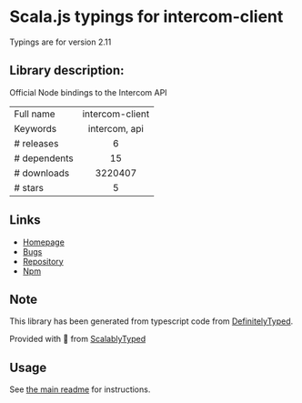 
# Scala.js typings for intercom-client

Typings are for version 2.11

## Library description:
Official Node bindings to the Intercom API

|                    |                 |
| ------------------ | :-------------: |
| Full name          | intercom-client |
| Keywords           | intercom, api |
| # releases         | 6 |
| # dependents       | 15 |
| # downloads        | 3220407 |
| # stars            | 5 |

## Links
- [Homepage](https://github.com/intercom/intercom-node)
- [Bugs](https://github.com/intercom/intercom-node/issues)
- [Repository](https://github.com/intercom/intercom-node)
- [Npm](https://www.npmjs.com/package/intercom-client)
    


## Note
This library has been generated from typescript code from [DefinitelyTyped](https://definitelytyped.org).

Provided with :purple_heart: from [ScalablyTyped](https://github.com/oyvindberg/ScalablyTyped)

## Usage
See [the main readme](../../readme.md) for instructions.


